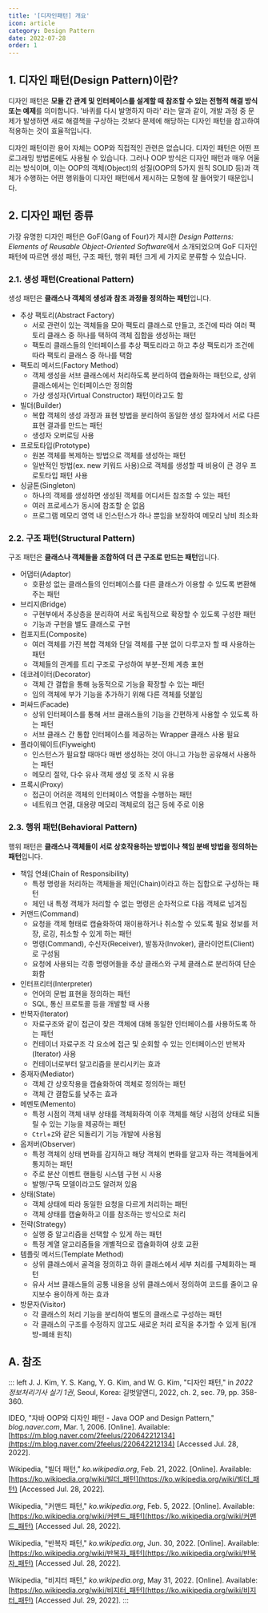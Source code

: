 ```yaml
---
title: '[디자인패턴] 개요'
icon: article
category: Design Pattern
date: 2022-07-28
order: 1
---
```


## 1. 디자인 패턴(Design Pattern)이란?
디자인 패턴은 **모듈 간 관계 및 인터페이스를 설계할 때 참조할 수 있는 전형적 해결 방식 또는 예제**를 의미합니다.
'바퀴를 다시 발명하지 마라' 라는 말과 같이, 개발 과정 중 문제가 발생하면 새로 해결책을 구상하는 것보다 문제에 해당하는 디자인 패턴을 참고하여 적용하는 것이 효율적입니다.

디자인 패턴이란 용어 자체는 OOP와 직접적인 관련은 없습니다. 디자인 패턴은 어떤 프로그래밍 방법론에도 사용될 수 있습니다. 그러나 OOP 방식은 디자인 패턴과 매우 어울리는 방식이며, 이는 OOP의 객체(Object)의 성질(OOP의 5가지 원칙 SOLID 등)과 객체가 수행하는 어떤 행위들이 디자인 패턴에서 제시하는 모형에 잘 들어맞기 때문입니다.

## 2. 디자인 패턴 종류
가장 유명한 디자인 패턴은 GoF(Gang of Four)가 제시한 *Design Patterns: Elements of Reusable Object-Oriented Software*에서 소개되었으며 GoF 디자인 패턴에 따르면 생성 패턴, 구조 패턴, 행위 패턴 크게 세 가지로 분류할 수 있습니다.

### 2.1. 생성 패턴(Creational Pattern)
생성 패턴은 **클래스나 객체의 생성과 참조 과정을 정의하는 패턴**입니다.

- 추상 팩토리(Abstract Factory)
    - 서로 관련이 있는 객체들을 모아 팩토리 클래스로 만들고, 조건에 따라 여러 팩토리 클래스 중 하나를 택하여 객체 집합을 생성하는 패턴
    - 팩토리 클래스들의 인터페이스를 추상 팩토리라고 하고 추상 팩토리가 조건에 따라 팩토리 클래스 중 하나를 택함
- 팩토리 메서드(Factory Method)
    - 객체 생성을 서브 클래스에서 처리하도록 분리하여 캡슐화하는 패턴으로, 상위 클래스에서는 인터페이스만 정의함
    - 가상 생성자(Virtual Constructor) 패턴이라고도 함
- 빌더(Builder)
    - 복합 객체의 생성 과정과 표현 방법을 분리하여 동일한 생성 절차에서 서로 다른 표현 결과를 만드는 패턴
    - 생성자 오버로딩 사용
- 프로토타입(Prototype)
    - 원본 객체를 복제하는 방법으로 객체를 생성하는 패턴
    - 일반적인 방법(ex. new 키워드 사용)으로 객체를 생성할 때 비용이 큰 경우 프로토타입 패턴 사용
- 싱글톤(Singleton)
    - 하나의 객체를 생성하면 생성된 객체를 어디서든 참조할 수 있는 패턴
    - 여러 프로세스가 동시에 참조할 순 없음
    - 프로그램 메모리 영역 내 인스턴스가 하나 뿐임을 보장하여 메모리 낭비 최소화

### 2.2. 구조 패턴(Structural Pattern)
구조 패턴은 **클래스나 객체들을 조합하여 더 큰 구조로 만드는 패턴**입니다.

- 어댑터(Adaptor)
    - 호환성 없는 클래스들의 인터페이스를 다른 클래스가 이용할 수 있도록 변환해주는 패턴
- 브리지(Bridge)
    - 구현부에서 추상층을 분리하여 서로 독립적으로 확장할 수 있도록 구성한 패턴
    - 기능과 구현을 별도 클래스로 구현
- 컴포지트(Composite)
    - 여러 객체를 가진 복합 객체와 단일 객체를 구분 없이 다루고자 할 때 사용하는 패턴
    - 객체들의 관계를 트리 구조로 구성하여 부분-전체 계층 표현
- 데코레이터(Decorator)
    - 객체 간 결합을 통해 능동적으로 기능을 확장할 수 있는 패턴
    - 임의 객체에 부가 기능을 추가하기 위해 다른 객체를 덧붙임
- 퍼싸드(Facade)
    - 상위 인터페이스를 통해 서브 클래스들의 기능을 간편하게 사용할 수 있도록 하는 패턴
    - 서브 클래스 간 통합 인터페이스를 제공하는 Wrapper 클래스 사용 필요
- 플라이웨이트(Flyweight)
    - 인스턴스가 필요할 때마다 매번 생성하는 것이 아니고 가능한 공유해서 사용하는 패턴
    - 메모리 절약, 다수 유사 객체 생성 및 조작 시 유용
- 프록시(Proxy)
    - 접근이 어려운 객체의 인터페이스 역할을 수행하는 패턴
    - 네트워크 연결, 대용량 메모리 객체로의 접근 등에 주로 이용

### 2.3. 행위 패턴(Behavioral Pattern)
행위 패턴은 **클래스나 객체들이 서로 상호작용하는 방법이나 책임 분배 방법을 정의하는 패턴**입니다.

- 책임 연쇄(Chain of Responsibility)
    - 특정 명령을 처리하는 객체들을 체인(Chain)이라고 하는 집합으로 구성하는 패턴
    - 체인 내 특정 객체가 처리할 수 없는 명령은 순차적으로 다음 객체로 넘겨짐
- 커맨드(Command)
    - 요청을 객체 형태로 캡슐화하여 재이용하거나 취소할 수 있도록 필요 정보를 저장, 로깅, 취소할 수 있게 하는 패턴
    - 명령(Command), 수신자(Receiver), 발동자(Invoker), 클라이언트(Client)로 구성됨
    - 요청에 사용되는 각종 명령어들을 추상 클래스와 구체 클래스로 분리하여 단순화함
- 인터프리터(Interpreter)
    - 언어의 문법 표현을 정의하는 패턴
    - SQL, 통신 프로토콜 등을 개발할 때 사용
- 반복자(Iterator)
    - 자료구조와 같이 접근이 잦은 객체에 대해 동일한 인터페이스를 사용하도록 하는 패턴
    - 컨테이너 자료구조 각 요소에 접근 및 순회할 수 있는 인터페이스인 반복자(Iterator) 사용
    - 컨테이너로부터 알고리즘을 분리시키는 효과
- 중재자(Mediator)
    - 객체 간 상호작용을 캡슐화하여 객체로 정의하는 패턴
    - 객체 간 결합도를 낮추는 효과
- 메멘토(Memento)
    - 특정 시점의 객체 내부 상태를 객체화하여 이후 객체를 해당 시점의 상태로 되돌릴 수 있는 기능을 제공하는 패턴
    - `Ctrl`+`Z`와 같은 되돌리기 기능 개발에 사용됨
- 옵저버(Observer)
    - 특정 객체의 상태 변화를 감지하고 해당 객체의 변화를 알고자 하는 객체들에게 통지하는 패턴
    - 주로 분산 이벤트 핸들링 시스템 구현 시 사용
    - 발행/구독 모델이라고도 알려져 있음
- 상태(State)
    - 객체 상태에 따라 동일한 요청을 다르게 처리하는 패턴
    - 객체 상태를 캡슐화하고 이를 참조하는 방식으로 처리
- 전략(Strategy)
    - 실행 중 알고리즘을 선택할 수 있게 하는 패턴
    - 특정 계열 알고리즘들을 개별적으로 캡슐화하여 상호 교환
- 템플릿 메서드(Template Method)
    - 상위 클래스에서 골격을 정의하고 하위 클래스에서 세부 처리를 구체화하는 패턴
    - 유사 서브 클래스들의 공통 내용을 상위 클래스에서 정의하여 코드를 줄이고 유지보수 용이하게 하는 효과
- 방문자(Visitor)
    - 각 클래스의 처리 기능을 분리하여 별도의 클래스로 구성하는 패턴
    - 각 클래스의 구조를 수정하지 않고도 새로운 처리 로직을 추가할 수 있게 됨(개방-폐쇄 원칙)

## A. 참조
::: left
J. J. Kim, Y. S. Kang, Y. G. Kim, and W. G. Kim, "디자인 패턴," in *2022 정보처리기사 실기 1권*, Seoul, Korea: 길벗알앤디, 2022, ch. 2, sec. 79, pp. 358-360.

IDEO, "자바 OOP와 디자인 패턴 - Java OOP and Design Pattern," *blog.naver.com*, Mar. 1, 2006. [Online]. Available: [https://m.blog.naver.com/2feelus/220642212134](https://m.blog.naver.com/2feelus/220642212134) [Accessed Jul. 28, 2022].

Wikipedia, "빌더 패턴," *ko.wikipedia.org*, Feb. 21, 2022. [Online]. Available: [https://ko.wikipedia.org/wiki/빌더_패턴](https://ko.wikipedia.org/wiki/빌더_패턴) [Accessed Jul. 28, 2022].

Wikipedia, "커맨드 패턴," *ko.wikipedia.org*, Feb. 5, 2022. [Online]. Available: [https://ko.wikipedia.org/wiki/커맨드_패턴](https://ko.wikipedia.org/wiki/커맨드_패턴) [Accessed Jul. 28, 2022].

Wikipedia, "반복자 패턴," *ko.wikipedia.org*, Jun. 30, 2022. [Online]. Available: [https://ko.wikipedia.org/wiki/반복자_패턴](https://ko.wikipedia.org/wiki/반복자_패턴) [Accessed Jul. 28, 2022].

Wikipedia, "비지터 패턴," *ko.wikipedia.org*, May 31, 2022. [Online]. Available: [https://ko.wikipedia.org/wiki/비지터_패턴](https://ko.wikipedia.org/wiki/비지터_패턴) [Accessed Jul. 29, 2022].
:::
